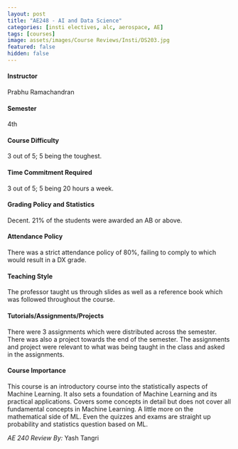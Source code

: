 ```yaml
---
layout: post
title: "AE248 - AI and Data Science"
categories: [insti electives, alc, aerospace, AE]
tags: [courses]
image: assets/images/Course Reviews/Insti/DS203.jpg
featured: false
hidden: false
---
```


#### Instructor
Prabhu Ramachandran

#### Semester

4th

#### Course Difficulty

3 out of 5; 5 being the toughest.

#### Time Commitment Required

3 out of 5; 5 being 20 hours a week.

#### Grading Policy and Statistics

Decent. 21% of the students were awarded an AB or above.

#### Attendance Policy

There was a strict attendance policy of 80%, failing to comply to which would result in a DX grade.

#### Teaching Style

The professor taught us through slides as well as a reference book which was followed throughout the course.

#### Tutorials/Assignments/Projects

There were 3 assignments which were distributed across the semester. There was also a project towards the end of the semester. The assignments and project were relevant to what was being taught in the class and asked in the assignments.

#### Course Importance

This course is an introductory course into the statistically aspects of Machine Learning. It also sets a foundation of Machine Learning and its practical applications. Covers some concepts in detail but does not cover all fundamental concepts in Machine Learning. A little more on the mathematical side of ML. Even the quizzes and exams are straight up probability and statistics question based on ML.

_AE 240 Review By:_ Yash Tangri
